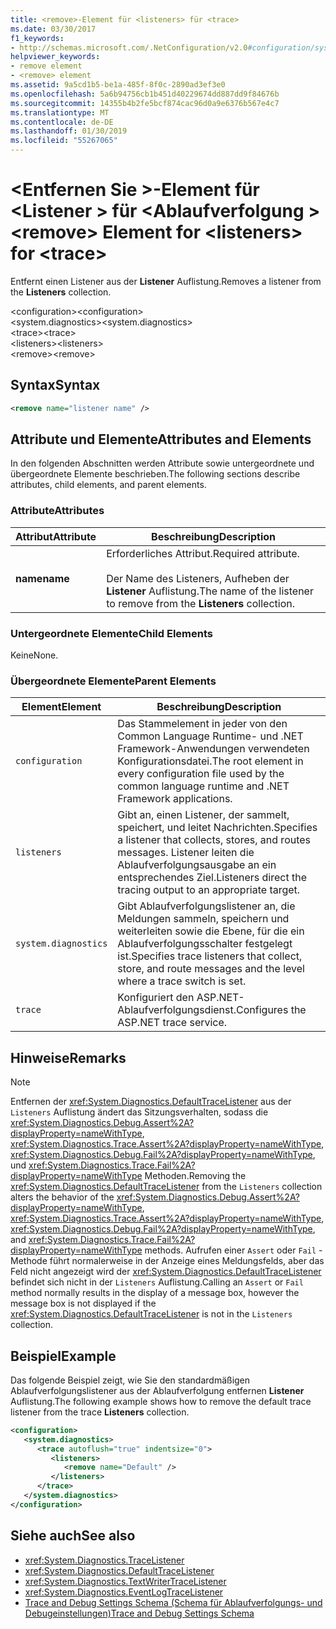 ```yaml
---
title: <remove>-Element für <listeners> für <trace>
ms.date: 03/30/2017
f1_keywords:
- http://schemas.microsoft.com/.NetConfiguration/v2.0#configuration/system.diagnostics/trace/listeners/remove
helpviewer_keywords:
- remove element
- <remove> element
ms.assetid: 9a5cd1b5-be1a-485f-8f0c-2890ad3ef3e0
ms.openlocfilehash: 5a6b94756cb1b451d40229674dd887dd9f84676b
ms.sourcegitcommit: 14355b4b2fe5bcf874cac96d0a9e6376b567e4c7
ms.translationtype: MT
ms.contentlocale: de-DE
ms.lasthandoff: 01/30/2019
ms.locfileid: "55267065"
---
```

# <a name="remove-element-for-listeners-for-trace"></a><span data-ttu-id="d2f18-102">\<Entfernen Sie >-Element für \<Listener > für \<Ablaufverfolgung ></span><span class="sxs-lookup"><span data-stu-id="d2f18-102">\<remove> Element for \<listeners> for \<trace></span></span>
<span data-ttu-id="d2f18-103">Entfernt einen Listener aus der **Listener** Auflistung.</span><span class="sxs-lookup"><span data-stu-id="d2f18-103">Removes a listener from the **Listeners** collection.</span></span>  
  
 <span data-ttu-id="d2f18-104">\<configuration></span><span class="sxs-lookup"><span data-stu-id="d2f18-104">\<configuration></span></span>  
<span data-ttu-id="d2f18-105">\<system.diagnostics></span><span class="sxs-lookup"><span data-stu-id="d2f18-105">\<system.diagnostics></span></span>  
<span data-ttu-id="d2f18-106">\<trace></span><span class="sxs-lookup"><span data-stu-id="d2f18-106">\<trace></span></span>  
<span data-ttu-id="d2f18-107">\<listeners></span><span class="sxs-lookup"><span data-stu-id="d2f18-107">\<listeners></span></span>  
<span data-ttu-id="d2f18-108">\<remove></span><span class="sxs-lookup"><span data-stu-id="d2f18-108">\<remove></span></span>  
  
## <a name="syntax"></a><span data-ttu-id="d2f18-109">Syntax</span><span class="sxs-lookup"><span data-stu-id="d2f18-109">Syntax</span></span>  
  
```xml  
<remove name="listener name" />  
```  
  
## <a name="attributes-and-elements"></a><span data-ttu-id="d2f18-110">Attribute und Elemente</span><span class="sxs-lookup"><span data-stu-id="d2f18-110">Attributes and Elements</span></span>  
 <span data-ttu-id="d2f18-111">In den folgenden Abschnitten werden Attribute sowie untergeordnete und übergeordnete Elemente beschrieben.</span><span class="sxs-lookup"><span data-stu-id="d2f18-111">The following sections describe attributes, child elements, and parent elements.</span></span>  
  
### <a name="attributes"></a><span data-ttu-id="d2f18-112">Attribute</span><span class="sxs-lookup"><span data-stu-id="d2f18-112">Attributes</span></span>  
  
|<span data-ttu-id="d2f18-113">Attribut</span><span class="sxs-lookup"><span data-stu-id="d2f18-113">Attribute</span></span>|<span data-ttu-id="d2f18-114">Beschreibung</span><span class="sxs-lookup"><span data-stu-id="d2f18-114">Description</span></span>|  
|---------------|-----------------|  
|<span data-ttu-id="d2f18-115">**name**</span><span class="sxs-lookup"><span data-stu-id="d2f18-115">**name**</span></span>|<span data-ttu-id="d2f18-116">Erforderliches Attribut.</span><span class="sxs-lookup"><span data-stu-id="d2f18-116">Required attribute.</span></span><br /><br /> <span data-ttu-id="d2f18-117">Der Name des Listeners, Aufheben der **Listener** Auflistung.</span><span class="sxs-lookup"><span data-stu-id="d2f18-117">The name of the listener to remove from the **Listeners** collection.</span></span>|  
  
### <a name="child-elements"></a><span data-ttu-id="d2f18-118">Untergeordnete Elemente</span><span class="sxs-lookup"><span data-stu-id="d2f18-118">Child Elements</span></span>  
 <span data-ttu-id="d2f18-119">Keine</span><span class="sxs-lookup"><span data-stu-id="d2f18-119">None.</span></span>  
  
### <a name="parent-elements"></a><span data-ttu-id="d2f18-120">Übergeordnete Elemente</span><span class="sxs-lookup"><span data-stu-id="d2f18-120">Parent Elements</span></span>  
  
|<span data-ttu-id="d2f18-121">Element</span><span class="sxs-lookup"><span data-stu-id="d2f18-121">Element</span></span>|<span data-ttu-id="d2f18-122">Beschreibung</span><span class="sxs-lookup"><span data-stu-id="d2f18-122">Description</span></span>|  
|-------------|-----------------|  
|`configuration`|<span data-ttu-id="d2f18-123">Das Stammelement in jeder von den Common Language Runtime- und .NET Framework-Anwendungen verwendeten Konfigurationsdatei.</span><span class="sxs-lookup"><span data-stu-id="d2f18-123">The root element in every configuration file used by the common language runtime and .NET Framework applications.</span></span>|  
|`listeners`|<span data-ttu-id="d2f18-124">Gibt an, einen Listener, der sammelt, speichert, und leitet Nachrichten.</span><span class="sxs-lookup"><span data-stu-id="d2f18-124">Specifies a listener that collects, stores, and routes messages.</span></span> <span data-ttu-id="d2f18-125">Listener leiten die Ablaufverfolgungsausgabe an ein entsprechendes Ziel.</span><span class="sxs-lookup"><span data-stu-id="d2f18-125">Listeners direct the tracing output to an appropriate target.</span></span>|  
|`system.diagnostics`|<span data-ttu-id="d2f18-126">Gibt Ablaufverfolgungslistener an, die Meldungen sammeln, speichern und weiterleiten sowie die Ebene, für die ein Ablaufverfolgungsschalter festgelegt ist.</span><span class="sxs-lookup"><span data-stu-id="d2f18-126">Specifies trace listeners that collect, store, and route messages and the level where a trace switch is set.</span></span>|  
|`trace`|<span data-ttu-id="d2f18-127">Konfiguriert den ASP.NET-Ablaufverfolgungsdienst.</span><span class="sxs-lookup"><span data-stu-id="d2f18-127">Configures the ASP.NET trace service.</span></span>|  
  
## <a name="remarks"></a><span data-ttu-id="d2f18-128">Hinweise</span><span class="sxs-lookup"><span data-stu-id="d2f18-128">Remarks</span></span>  
  
> [!NOTE]
>  <span data-ttu-id="d2f18-129">Entfernen der <xref:System.Diagnostics.DefaultTraceListener> aus der `Listeners` Auflistung ändert das Sitzungsverhalten, sodass die <xref:System.Diagnostics.Debug.Assert%2A?displayProperty=nameWithType>, <xref:System.Diagnostics.Trace.Assert%2A?displayProperty=nameWithType>, <xref:System.Diagnostics.Debug.Fail%2A?displayProperty=nameWithType>, und <xref:System.Diagnostics.Trace.Fail%2A?displayProperty=nameWithType> Methoden.</span><span class="sxs-lookup"><span data-stu-id="d2f18-129">Removing the <xref:System.Diagnostics.DefaultTraceListener> from the `Listeners` collection alters the behavior of the <xref:System.Diagnostics.Debug.Assert%2A?displayProperty=nameWithType>, <xref:System.Diagnostics.Trace.Assert%2A?displayProperty=nameWithType>, <xref:System.Diagnostics.Debug.Fail%2A?displayProperty=nameWithType>, and <xref:System.Diagnostics.Trace.Fail%2A?displayProperty=nameWithType> methods.</span></span> <span data-ttu-id="d2f18-130">Aufrufen einer `Assert` oder `Fail` -Methode führt normalerweise in der Anzeige eines Meldungsfelds, aber das Feld nicht angezeigt wird der <xref:System.Diagnostics.DefaultTraceListener> befindet sich nicht in der `Listeners` Auflistung.</span><span class="sxs-lookup"><span data-stu-id="d2f18-130">Calling an `Assert` or `Fail` method normally results in the display of a message box, however the message box is not displayed if the <xref:System.Diagnostics.DefaultTraceListener> is not in the `Listeners` collection.</span></span>  
  
## <a name="example"></a><span data-ttu-id="d2f18-131">Beispiel</span><span class="sxs-lookup"><span data-stu-id="d2f18-131">Example</span></span>  
 <span data-ttu-id="d2f18-132">Das folgende Beispiel zeigt, wie Sie den standardmäßigen Ablaufverfolgungslistener aus der Ablaufverfolgung entfernen **Listener** Auflistung.</span><span class="sxs-lookup"><span data-stu-id="d2f18-132">The following example shows how to remove the default trace listener from the trace **Listeners** collection.</span></span>  
  
```xml  
<configuration>  
   <system.diagnostics>  
      <trace autoflush="true" indentsize="0">  
         <listeners>  
            <remove name="Default" />  
         </listeners>  
      </trace>  
   </system.diagnostics>  
</configuration>  
```  
  
## <a name="see-also"></a><span data-ttu-id="d2f18-133">Siehe auch</span><span class="sxs-lookup"><span data-stu-id="d2f18-133">See also</span></span>
- <xref:System.Diagnostics.TraceListener>
- <xref:System.Diagnostics.DefaultTraceListener>
- <xref:System.Diagnostics.TextWriterTraceListener>
- <xref:System.Diagnostics.EventLogTraceListener>
- [<span data-ttu-id="d2f18-134">Trace and Debug Settings Schema (Schema für Ablaufverfolgungs- und Debugeinstellungen)</span><span class="sxs-lookup"><span data-stu-id="d2f18-134">Trace and Debug Settings Schema</span></span>](../../../../../docs/framework/configure-apps/file-schema/trace-debug/index.md)
